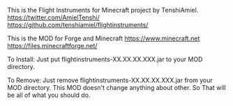 This is the Flight Instruments for Minecraft project by TenshiAmiel.
https://twitter.com/AmielTenshi/
https://github.com/tenshiamiel/flightinstruments/

This is the MOD for Forge and Minecraft
https://www.minecraft.net
https://files.minecraftforge.net/

To Install:
Just put flightinstruments-XX.XX.XX.XXX.jar to your MOD directory.

To Remove:
Just remove flightinstruments-XX.XX.XX.XXX.jar from your MOD directory. This MOD doesn't change anything about other. So That will be all of what you should do.

